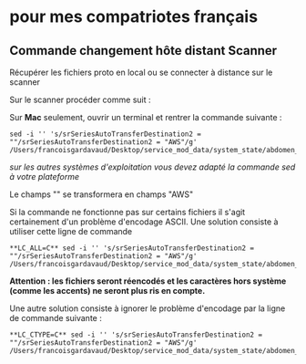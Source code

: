 # pour mes compatriotes français


## Commande changement hôte distant Scanner

Récupérer les fichiers proto en local ou se connecter à distance sur le scanner


Sur le scanner procéder comme suit :


Sur **Mac** seulement, ouvrir un terminal et rentrer la commande suivante :
```
sed -i '' 's/srSeriesAutoTransferDestination2 = ""/srSeriesAutoTransferDestination2 = "AWS"/g' /Users/francoisgardavaud/Desktop/service_mod_data/system_state/abdomen_*.proto
```
*sur les autres systèmes d'exploitation vous devez adapté la commande sed à votre plateforme*


Le champs "" se transformera en champs "AWS"

Si la commande ne fonctionne pas sur certains fichiers il s'agit certainement d'un problème d'encodage ASCII. Une solution consiste à utiliser cette ligne de commande
```
**LC_ALL=C** sed -i '' 's/srSeriesAutoTransferDestination2 = ""/srSeriesAutoTransferDestination2 = "AWS"/g' /Users/francoisgardavaud/Desktop/service_mod_data/system_state/abdomen_*.proto
```
**Attention : les fichiers seront réencodés et les caractères hors système (comme les accents) ne seront plus ris en compte.**

Une autre solution consiste à ignorer le problème d'encodage par la ligne de commande suivante :
```
**LC_CTYPE=C** sed -i '' 's/srSeriesAutoTransferDestination2 = ""/srSeriesAutoTransferDestination2 = "AWS"/g' /Users/francoisgardavaud/Desktop/service_mod_data/system_state/abdomen_*.proto
```

